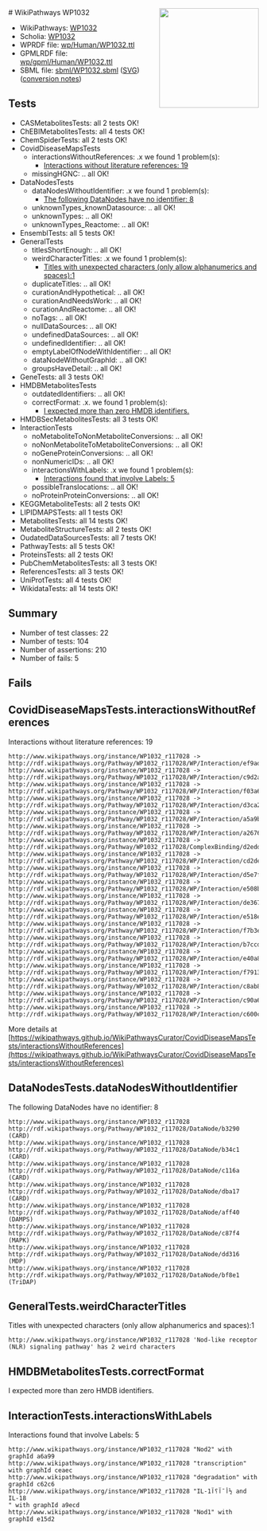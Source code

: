 <img style="float: right; width: 200px" src="../logo.png" />
# WikiPathways WP1032

* WikiPathways: [WP1032](https://identifiers.org/wikipathways:WP1032)
* Scholia: [WP1032](https://scholia.toolforge.org/wikipathways/WP1032)
* WPRDF file: [wp/Human/WP1032.ttl](../wp/Human/WP1032.ttl)
* GPMLRDF file: [wp/gpml/Human/WP1032.ttl](../wp/gpml/Human/WP1032.ttl)
* SBML file: [sbml/WP1032.sbml](../sbml/WP1032.sbml) ([SVG](../sbml/WP1032.svg)) ([conversion notes](../sbml/WP1032.txt))

## Tests
* CASMetabolitesTests: all 2 tests OK!
* ChEBIMetabolitesTests: all 4 tests OK!
* ChemSpiderTests: all 2 tests OK!
* CovidDiseaseMapsTests
    * interactionsWithoutReferences: .x we found 1 problem(s):
        * [Interactions without literature references: 19](#9701ccea)
    * missingHGNC: .. all OK!
* DataNodesTests
    * dataNodesWithoutIdentifier: .x we found 1 problem(s):
        * [The following DataNodes have no identifier: 8](#d2d32fa7)
    * unknownTypes_knownDatasource: .. all OK!
    * unknownTypes: .. all OK!
    * unknownTypes_Reactome: .. all OK!
* EnsemblTests: all 5 tests OK!
* GeneralTests
    * titlesShortEnough: .. all OK!
    * weirdCharacterTitles: .x we found 1 problem(s):
        * [Titles with unexpected characters (only allow alphanumerics and spaces):1](#fda87b3f)
    * duplicateTitles: .. all OK!
    * curationAndHypothetical: .. all OK!
    * curationAndNeedsWork: .. all OK!
    * curationAndReactome: .. all OK!
    * noTags: .. all OK!
    * nullDataSources: .. all OK!
    * undefinedDataSources: .. all OK!
    * undefinedIdentifier: .. all OK!
    * emptyLabelOfNodeWithIdentifier: .. all OK!
    * dataNodeWithoutGraphId: .. all OK!
    * groupsHaveDetail: .. all OK!
* GeneTests: all 3 tests OK!
* HMDBMetabolitesTests
    * outdatedIdentifiers: .. all OK!
    * correctFormat: .x. we found 1 problem(s):
        * [I expected more than zero HMDB identifiers.](#ad154c1e)
* HMDBSecMetabolitesTests: all 3 tests OK!
* InteractionTests
    * noMetaboliteToNonMetaboliteConversions: .. all OK!
    * noNonMetaboliteToMetaboliteConversions: .. all OK!
    * noGeneProteinConversions: .. all OK!
    * nonNumericIDs: .. all OK!
    * interactionsWithLabels: .x we found 1 problem(s):
        * [Interactions found that involve Labels: 5](#630d267c)
    * possibleTranslocations: .. all OK!
    * noProteinProteinConversions: .. all OK!
* KEGGMetaboliteTests: all 2 tests OK!
* LIPIDMAPSTests: all 1 tests OK!
* MetabolitesTests: all 14 tests OK!
* MetaboliteStructureTests: all 2 tests OK!
* OudatedDataSourcesTests: all 7 tests OK!
* PathwayTests: all 5 tests OK!
* ProteinsTests: all 2 tests OK!
* PubChemMetabolitesTests: all 3 tests OK!
* ReferencesTests: all 3 tests OK!
* UniProtTests: all 4 tests OK!
* WikidataTests: all 14 tests OK!


## Summary

* Number of test classes: 22
* Number of tests: 104
* Number of assertions: 210
* Number of fails: 5

## Fails

<a name="9701ccea" />

## CovidDiseaseMapsTests.interactionsWithoutReferences

Interactions without literature references: 19
```
http://www.wikipathways.org/instance/WP1032_r117028 -> http://rdf.wikipathways.org/Pathway/WP1032_r117028/WP/Interaction/ef9ad
http://www.wikipathways.org/instance/WP1032_r117028 -> http://rdf.wikipathways.org/Pathway/WP1032_r117028/WP/Interaction/c9d2a
http://www.wikipathways.org/instance/WP1032_r117028 -> http://rdf.wikipathways.org/Pathway/WP1032_r117028/WP/Interaction/f03a6
http://www.wikipathways.org/instance/WP1032_r117028 -> http://rdf.wikipathways.org/Pathway/WP1032_r117028/WP/Interaction/d3ca2
http://www.wikipathways.org/instance/WP1032_r117028 -> http://rdf.wikipathways.org/Pathway/WP1032_r117028/WP/Interaction/a5a9b
http://www.wikipathways.org/instance/WP1032_r117028 -> http://rdf.wikipathways.org/Pathway/WP1032_r117028/WP/Interaction/a2676
http://www.wikipathways.org/instance/WP1032_r117028 -> http://rdf.wikipathways.org/Pathway/WP1032_r117028/ComplexBinding/d2edd
http://www.wikipathways.org/instance/WP1032_r117028 -> http://rdf.wikipathways.org/Pathway/WP1032_r117028/WP/Interaction/cd2de
http://www.wikipathways.org/instance/WP1032_r117028 -> http://rdf.wikipathways.org/Pathway/WP1032_r117028/WP/Interaction/d5e7f
http://www.wikipathways.org/instance/WP1032_r117028 -> http://rdf.wikipathways.org/Pathway/WP1032_r117028/WP/Interaction/e508b
http://www.wikipathways.org/instance/WP1032_r117028 -> http://rdf.wikipathways.org/Pathway/WP1032_r117028/WP/Interaction/de367
http://www.wikipathways.org/instance/WP1032_r117028 -> http://rdf.wikipathways.org/Pathway/WP1032_r117028/WP/Interaction/e518e
http://www.wikipathways.org/instance/WP1032_r117028 -> http://rdf.wikipathways.org/Pathway/WP1032_r117028/WP/Interaction/f7b3e
http://www.wikipathways.org/instance/WP1032_r117028 -> http://rdf.wikipathways.org/Pathway/WP1032_r117028/WP/Interaction/b7ccd
http://www.wikipathways.org/instance/WP1032_r117028 -> http://rdf.wikipathways.org/Pathway/WP1032_r117028/WP/Interaction/e40a8
http://www.wikipathways.org/instance/WP1032_r117028 -> http://rdf.wikipathways.org/Pathway/WP1032_r117028/WP/Interaction/f7913
http://www.wikipathways.org/instance/WP1032_r117028 -> http://rdf.wikipathways.org/Pathway/WP1032_r117028/WP/Interaction/c8ab8
http://www.wikipathways.org/instance/WP1032_r117028 -> http://rdf.wikipathways.org/Pathway/WP1032_r117028/WP/Interaction/c90a6
http://www.wikipathways.org/instance/WP1032_r117028 -> http://rdf.wikipathways.org/Pathway/WP1032_r117028/WP/Interaction/c600c
```

More details at [https://wikipathways.github.io/WikiPathwaysCurator/CovidDiseaseMapsTests/interactionsWithoutReferences](https://wikipathways.github.io/WikiPathwaysCurator/CovidDiseaseMapsTests/interactionsWithoutReferences)

<a name="d2d32fa7" />

## DataNodesTests.dataNodesWithoutIdentifier

The following DataNodes have no identifier: 8
```
http://www.wikipathways.org/instance/WP1032_r117028 http://rdf.wikipathways.org/Pathway/WP1032_r117028/DataNode/b3290 (CARD)
http://www.wikipathways.org/instance/WP1032_r117028 http://rdf.wikipathways.org/Pathway/WP1032_r117028/DataNode/b34c1 (CARD)
http://www.wikipathways.org/instance/WP1032_r117028 http://rdf.wikipathways.org/Pathway/WP1032_r117028/DataNode/c116a (CARD)
http://www.wikipathways.org/instance/WP1032_r117028 http://rdf.wikipathways.org/Pathway/WP1032_r117028/DataNode/dba17 (CARD)
http://www.wikipathways.org/instance/WP1032_r117028 http://rdf.wikipathways.org/Pathway/WP1032_r117028/DataNode/aff40 (DAMPS)
http://www.wikipathways.org/instance/WP1032_r117028 http://rdf.wikipathways.org/Pathway/WP1032_r117028/DataNode/c87f4 (MAPK)
http://www.wikipathways.org/instance/WP1032_r117028 http://rdf.wikipathways.org/Pathway/WP1032_r117028/DataNode/dd316 (MDP)
http://www.wikipathways.org/instance/WP1032_r117028 http://rdf.wikipathways.org/Pathway/WP1032_r117028/DataNode/bf8e1 (TriDAP)
```

<a name="fda87b3f" />

## GeneralTests.weirdCharacterTitles

Titles with unexpected characters (only allow alphanumerics and spaces):1
```
http://www.wikipathways.org/instance/WP1032_r117028 'Nod-like receptor (NLR) signaling pathway' has 2 weird characters
```

<a name="ad154c1e" />

## HMDBMetabolitesTests.correctFormat

I expected more than zero HMDB identifiers.
<a name="630d267c" />

## InteractionTests.interactionsWithLabels

Interactions found that involve Labels: 5
```
http://www.wikipathways.org/instance/WP1032_r117028 "Nod2" with graphId a6a99
http://www.wikipathways.org/instance/WP1032_r117028 "transcription" with graphId ceaec
http://www.wikipathways.org/instance/WP1032_r117028 "degradation" with graphId c62c6
http://www.wikipathways.org/instance/WP1032_r117028 "IL-1أ¯آ؟آ½ and IL-18
" with graphId a9ecd
http://www.wikipathways.org/instance/WP1032_r117028 "Nod1" with graphId e15d2
```


